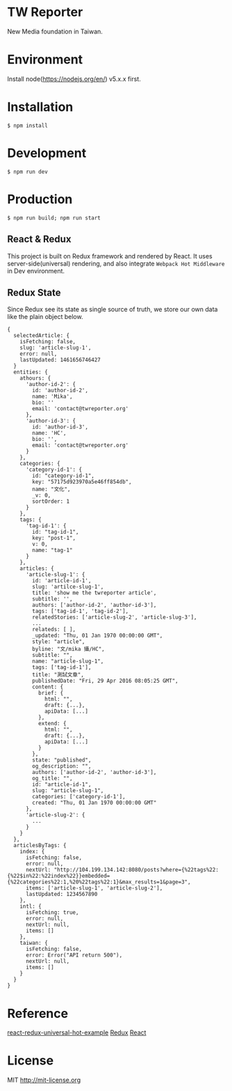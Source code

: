 # TW Reporter
New Media foundation in Taiwan.

# Environment
  Install node(https://nodejs.org/en/) v5.x.x first.

# Installation
    $ npm install

# Development
    $ npm run dev
  
# Production
    $ npm run build; npm run start

## React & Redux
This project is built on Redux framework and rendered by React.
It uses server-side(universal) rendering, and also integrate ```Webpack Hot Middleware``` in Dev environment.

## Redux State
Since Redux see its state as single source of truth, we store our own data like the plain object below.
```
{
  selectedArticle: {
    isFetching: false,
    slug: 'article-slug-1',
    error: null,
    lastUpdated: 1461656746427
  }
  entities: {
    athours: {
      'author-id-2': {
        id: 'author-id-2',
        name: 'Mika',
        bio: ''
        email: 'contact@twreporter.org'
      },
      'author-id-3': {
        id: 'author-id-3',
        name: 'HC',
        bio: '',
        email: 'contact@twreporter.org'
      }
    },
    categories: {
      'category-id-1': {
        id: "category-id-1",
        key: "57175d923970a5e46ff854db",
        name: "文化",
        _v: 0,
        sortOrder: 1
      }
    },
    tags: {
      'tag-id-1': {
        id: "tag-id-1",
        key: "post-1",
        v: 0,
        name: "tag-1"
      }
    },
    articles: {
      'article-slug-1': {
        id: 'article-id-1',
        slug: 'artilce-slug-1',
        title: 'show me the twreporter article',
        subtitle: '',
        authors: ['author-id-2', 'author-id-3'],
        tags: ['tag-id-1', 'tag-id-2'],
        relatedStories: ['article-slug-2', 'article-slug-3'],
        ...
        relateds: [ ],
        _updated: "Thu, 01 Jan 1970 00:00:00 GMT",
        style: "article",
        byline: "文/mika 攝/HC",
        subtitle: "",
        name: "article-slug-1",
        tags: ['tag-id-1'],
        title: "測試文章",
        publishedDate: "Fri, 29 Apr 2016 08:05:25 GMT",
        content: {
          brief: {
            html: "",
            draft: {...},
            apiData: [...]
          },
          extend: {
            html: "",
            draft: {...},
            apiData: [...]
          }
        },
        state: "published",
        og_description: "",
        authors: ['author-id-2', 'author-id-3'],
        og_title: "",
        id: "article-id-1",
        slug: "article-slug-1",
        categories: ['category-id-1'],
        created: "Thu, 01 Jan 1970 00:00:00 GMT"
      },
      'article-slug-2': {
        ...
      }
    }
  },
  articlesByTags: {
    index: {
      isFetching: false,
      error: null,
      nextUrl: "http://104.199.134.142:8080/posts?where={%22tags%22:{%22$in%22:%22index%22}}embedded={%22categories%22:1,%20%22tags%22:1}&max_results=1&page=3",
      items: ['article-slug-1', 'article-slug-2'],
      lastUpdated: 1234567890
    },
    intl: {
      isFetching: true,
      error: null,
      nextUrl: null,
      items: []
    },
    taiwan: {
      isFetching: false,
      error: Error("API return 500"),
      nextUrl: null,
      items: []
    }
  }
}
```
# Reference
[react-redux-universal-hot-example](https://github.com/erikras/react-redux-universal-hot-example)
[Redux](https://github.com/reactjs/redux)
[React](https://github.com/facebook/react)

# License

MIT http://mit-license.org
